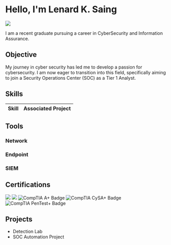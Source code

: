 # Hello, I'm Lenard K. Saing
<a href="www.linkedin.com/in/lenardksaing"><img src="https://img.shields.io/badge/-LinkedIn-0072b1?&style=for-the-badge&logo=linkedin&logoColor=white" /></a>

I am a recent graduate pursuing a career in CyberSecurity and Information Assurance.

## Objective

My journey in cyber security has led me to develop a passion for cybersecurity. I am now eager to transition into this field, specifically aiming to join a Security Operations Center (SOC) as a Tier 1 Analyst.

## Skills

| Skill                                         | Associated Project         |
|-----------------------------------------------|----------------------------|

## Tools


### Network

### Endpoint


### SIEM


## Certifications

<div>
<img src="https://img.shields.io/badge/-Security%2B-FF0000?&style=for-the-badge&logo=CompTIA&logoColor=white" />
<img src="https://img.shields.io/badge/-Network%2B-007ACC?&style=for-the-badge&logo=CompTIA&logoColor=white" />
<img src<img src="https://img.shields.io/badge/-A%2B-FF5722?style=for-the-badge&logo=CompTIA&logoColor=white" alt="CompTIA A+ Badge" />
<img src="https://img.shields.io/badge/-CySA%2B-388E3C?style=for-the-badge&logo=CompTIA&logoColor=white" alt="CompTIA CySA+ Badge" />
<img src="https://img.shields.io/badge/-PenTest%2B-6A1B9A?style=for-the-badge&logo=CompTIA&logoColor=white" alt="CompTIA PenTest+ Badge" />
</div>

## Projects
- Detection Lab
- SOC Automation Project
